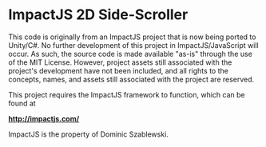 # ImpactJS 2D Side-Scroller

This code is originally from an ImpactJS project that is now being ported to Unity/C#. No further development of this project in ImpactJS/JavaScript will occur. As such, the source code is made available "as-is" through the use of the MIT License. However, project assets still associated with the project's development have not been included, and all rights to the concepts, names, and assets still associated with the project are reserved.

This project requires the ImpactJS framework to function, which can be found at 

<b>http://impactjs.com/</b>

ImpactJS is the property of Dominic Szablewski. 
